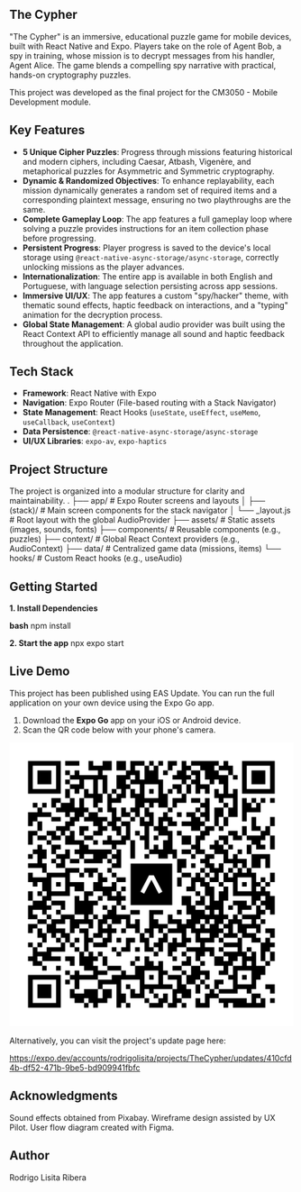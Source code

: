 
## The Cypher

"The Cypher" is an immersive, educational puzzle game for mobile devices, built with React Native and Expo. Players take on the role of Agent Bob, a spy in training, whose mission is to decrypt messages from his handler, Agent Alice. The game blends a compelling spy narrative with practical, hands-on cryptography puzzles.

This project was developed as the final project for the CM3050 - Mobile Development module.

## Key Features

* **5 Unique Cipher Puzzles**: Progress through missions featuring historical and modern ciphers, including Caesar, Atbash, Vigenère, and metaphorical puzzles for Asymmetric and Symmetric cryptography.
* **Dynamic & Randomized Objectives**: To enhance replayability, each mission dynamically generates a random set of required items and a corresponding plaintext message, ensuring no two playthroughs are the same.
* **Complete Gameplay Loop**: The app features a full gameplay loop where solving a puzzle provides instructions for an item collection phase before progressing.
* **Persistent Progress**: Player progress is saved to the device's local storage using `@react-native-async-storage/async-storage`, correctly unlocking missions as the player advances.
* **Internationalization**: The entire app is available in both English and Portuguese, with language selection persisting across app sessions.
* **Immersive UI/UX**: The app features a custom "spy/hacker" theme, with thematic sound effects, haptic feedback on interactions, and a "typing" animation for the decryption process.
* **Global State Management**: A global audio provider was built using the React Context API to efficiently manage all sound and haptic feedback throughout the application.

## Tech Stack

* **Framework**: React Native with Expo
* **Navigation**: Expo Router (File-based routing with a Stack Navigator)
* **State Management**: React Hooks (`useState`, `useEffect`, `useMemo`, `useCallback`, `useContext`)
* **Data Persistence**: `@react-native-async-storage/async-storage`
* **UI/UX Libraries**: `expo-av`, `expo-haptics`

## Project Structure

The project is organized into a modular structure for clarity and maintainability.
.
├── app/                  # Expo Router screens and layouts
│   ├── (stack)/          # Main screen components for the stack navigator
│   └── _layout.js        # Root layout with the global AudioProvider
├── assets/               # Static assets (images, sounds, fonts)
├── components/           # Reusable components (e.g., puzzles)
├── context/              # Global React Context providers (e.g., AudioContext)
├── data/                 # Centralized game data (missions, items)
└── hooks/                # Custom React hooks (e.g., useAudio)


## Getting Started

**1. Install Dependencies**

**bash**
npm install

**2. Start the app**
npx expo start

## Live Demo

This project has been published using EAS Update. You can run the full application on your own device using the Expo Go app.

1.  Download the **Expo Go** app on your iOS or Android device.
2.  Scan the QR code below with your phone's camera.

![The Cypher QR Code](./assets/images/eas-update.svg)


Alternatively, you can visit the project's update page here: 

https://expo.dev/accounts/rodrigolisita/projects/TheCypher/updates/410cfd4b-df52-471b-9be5-bd909941fbfc


## Acknowledgments
Sound effects obtained from Pixabay.
Wireframe design assisted by UX Pilot.
User flow diagram created with Figma.

## Author
Rodrigo Lisita Ribera